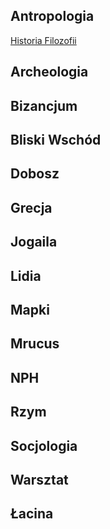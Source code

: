 ## Antropologia
[Historia Filozofii](https://github.com/Warol5/Foam/blob/IHUJ/IHUJ/Antropo/Filozofia.pdf)

## Archeologia
## Bizancjum
## Bliski Wschód
## Dobosz
## Grecja
## Jogaila
## Lidia
## Mapki
## Mrucus
## NPH
## Rzym
## Socjologia
## Warsztat
## Łacina
